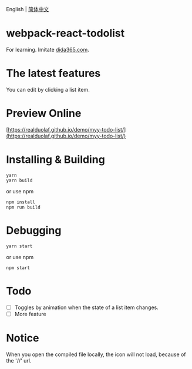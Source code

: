 English | [简体中文](https://github.com/realduolaf/webpack-react-todolist/blob/master/README.zh-CN.md)

# webpack-react-todolist

For learning. Imitate [dida365.com](https://dida365.com).

# The latest features

You can edit by clicking a list item.

# Preview Online

[https://realduolaf.github.io/demo/myy-todo-list/](https://realduolaf.github.io/demo/myy-todo-list/)

# Installing & Building

```
yarn
yarn build
```

or use npm

```
npm install
npm run build
```

# Debugging

```
yarn start
```

or use npm

```
npm start
```

# Todo

- [ ] Toggles by animation when the state of a list item changes.
- [ ] More feature

# Notice

When you open the compiled file locally, the icon will not load, because of the '//' url.
